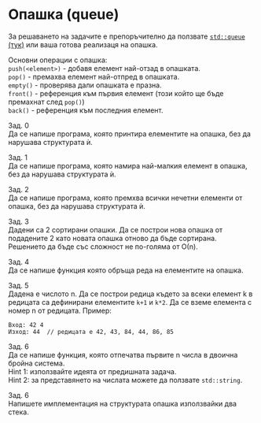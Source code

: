 # Опашка (queue)

За решаването на задачите е препоръчително да ползвате [`std::queue` (тук)](https://en.cppreference.com/w/cpp/container/queue) или ваша готова реализаця на опашка.

Основни операции с опашка:\
`push(<element>)` - добавя елемент най-отзад в опашката.\
`pop()` - премахва елемент най-отпред в опашката.\
`empty()` - проверява дали опашката е празна.\
`front()` - референция към първия елемент (този който ще бъде премахнат след `pop()`)\
`back()` - референция към последния елемент.

Зад. 0\
Да се напише програма, която принтира елементите на опашка, без да нарушава структурата ѝ.

Зад. 1\
Да се напише програма, която намира най-малкия елемент в опашка, без да нарушава структурата ѝ.

Зад. 2\
Да се напише програма, която премхва всички нечетни елементи от опашка, без да нарушава структурата ѝ.

Зад. 3\
Дадени са 2 сортирани опашки. Да се построи нова опашка от подадените 2 като новата опашка отново да бъде сортирана. Решението да бъде със сложност не по-голяма от О(n).

Зад. 4\
Да се напише функция която обръща реда на елементите на опашка.

Зад. 5\
Дадена е числото n. Да се построи редица където за всеки елемент k в редицата са дефинирани елементите `k+1` и `k*2`. Да се вземе елемента с номер n от редицата.
Пример:
```
Вход: 42 4
Изход: 44  // редицата е 42, 43, 84, 44, 86, 85
```

Зад. 6\
Да се напише функция, която отпечатва първите n числа в двоична бройна система.\
Hint 1: използвайте идеята от предишната задача.\
Hint 2: за представянето на числата можете да ползвате `std::string`.

Зад. 6\
Напишете имплементация на структурата опашка използвайки два стека.


